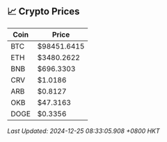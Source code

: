 ## 📈 Crypto Prices

| Coin | Price |
| ---- | ----- |
| BTC | $98451.6415 |
| ETH | $3480.2622 |
| BNB | $696.3303 |
| CRV | $1.0186 |
| ARB | $0.8127 |
| OKB | $47.3163 |
| DOGE | $0.3356 |

_Last Updated: 2024-12-25 08:33:05.908 +0800 HKT_